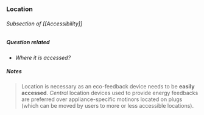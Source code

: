 ### Location
###### Subsection of [[Accessibility]]

##### Question related
- *Where it is accessed?*

##### Notes

> Location is necessary as an eco-feedback device needs to be **easily accessed**. *Central* location devices used to provide energy feedbacks are preferred over appliance-specific motinors located on plugs (which can be moved by users to more or less accessible locations).


